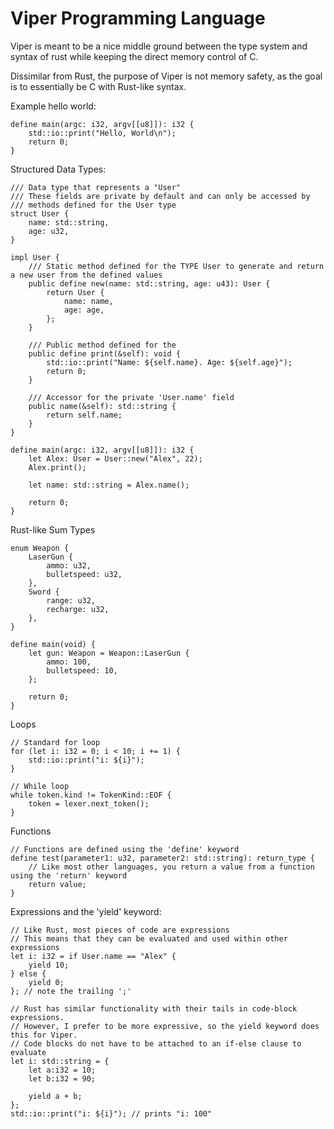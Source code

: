# Viper Programming Language

Viper is meant to be a nice middle ground between the type system and syntax of rust while keeping the direct memory control of C. 

Dissimilar from Rust, the purpose of Viper is not memory safety, as the goal is to essentially be C with Rust-like syntax. 

Example hello world:
```
define main(argc: i32, argv[[u8]]): i32 {
    std::io::print("Hello, World\n");
    return 0;
}
```

Structured Data Types:
```
/// Data type that represents a "User"
/// These fields are private by default and can only be accessed by 
/// methods defined for the User type
struct User {
    name: std::string,
    age: u32,
}

impl User {
    /// Static method defined for the TYPE User to generate and return a new user from the defined values
    public define new(name: std::string, age: u43): User {
        return User {
            name: name,
            age: age,
        };
    }
    
    /// Public method defined for the 
    public define print(&self): void {
        std::io::print("Name: ${self.name}. Age: ${self.age}");
        return 0;
    }

    /// Accessor for the private 'User.name' field 
    public name(&self): std::string {
        return self.name;
    }
}

define main(argc: i32, argv[[u8]]): i32 {
    let Alex: User = User::new("Alex", 22);
    Alex.print();

    let name: std::string = Alex.name();
    
    return 0;
}
```

Rust-like Sum Types
```
enum Weapon {
    LaserGun {
        ammo: u32,
        bulletspeed: u32,
    },
    Sword {
        range: u32,
        recharge: u32,
    },
}

define main(void) {
    let gun: Weapon = Weapon::LaserGun {
        ammo: 100,
        bulletspeed: 10,
    };

    return 0;
}
```

Loops
```
// Standard for loop
for (let i: i32 = 0; i < 10; i += 1) {
    std::io::print("i: ${i}");
}

// While loop
while token.kind != TokenKind::EOF {
    token = lexer.next_token();
}
```

Functions
```
// Functions are defined using the 'define' keyword
define test(parameter1: u32, parameter2: std::string): return_type {
    // Like most other languages, you return a value from a function using the 'return' keyword
    return value;
}
```

Expressions and the 'yield' keyword:
```
// Like Rust, most pieces of code are expressions
// This means that they can be evaluated and used within other expressions
let i: i32 = if User.name == "Alex" {
    yield 10;
} else {
    yield 0;
}; // note the trailing ';'

// Rust has similar functionality with their tails in code-block expressions.
// However, I prefer to be more expressive, so the yield keyword does this for Viper.
// Code blocks do not have to be attached to an if-else clause to evaluate
let i: std::string = {
    let a:i32 = 10;
    let b:i32 = 90;

    yield a + b;
};
std::io::print("i: ${i}"); // prints "i: 100"
```
